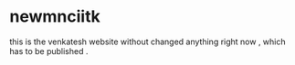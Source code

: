 # newmnciitk
this is the venkatesh website without changed anything right now , which has to be published .
